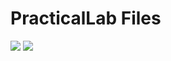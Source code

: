 # PracticalLab Files
![](https://github.com/vijay320/PracticalLab/about.gif)
![](https://github.com/vijay320/PracticalLab/message.gif)
